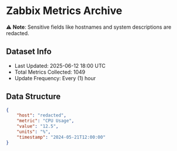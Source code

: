 # Zabbix Metrics Archive

⚠️ **Note**: Sensitive fields like hostnames and system descriptions are redacted.

## Dataset Info
- Last Updated: 2025-06-12 18:00 UTC
- Total Metrics Collected: 1049
- Update Frequency: Every (1) hour

## Data Structure
```json
{
    "host": "redacted",
    "metric": "CPU Usage",
    "value": "12.5",
    "units": "%",
    "timestamp": "2024-05-21T12:00:00"
}
```
